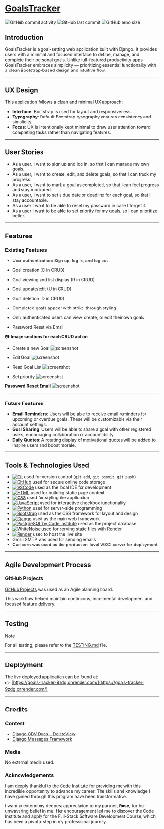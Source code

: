# [GoalsTracker](https://goals-tracker-9zdg.onrender.com/)

[![GitHub commit activity](https://img.shields.io/github/commit-activity/t/d0bledore/goals-tracker)](https://github.com/d0bledore/goals-tracker/commits/main)
[![GitHub last commit](https://img.shields.io/github/last-commit/d0bledore/goals-tracker)](https://github.com/d0bledore/goals-tracker/commits/main)
[![GitHub repo size](https://img.shields.io/github/repo-size/d0bledore/goals-tracker)](https://github.com/d0bledore/goals-tracker)

## Introduction

GoalsTracker is a goal-setting web application built with Django. It provides users with a minimal and focused interface to define, manage, and complete their personal goals. Unlike full-featured productivity apps, GoalsTracker embraces simplicity — prioritizing essential functionality with a clean Bootstrap-based design and intuitive flow.

---

## UX Design

This application follows a clean and minimal UX approach:

- **Interface**: Bootstrap is used for layout and responsiveness.
- **Typography**: Default Bootstrap typography ensures consistency and simplicity.
- **Focus**: UX is intentionally kept minimal to draw user attention toward completing tasks rather than navigating features.

---

## User Stories

- As a user, I want to sign up and log in, so that I can manage my own goals.
- As a user, I want to create, edit, and delete goals, so that I can track my progress.
- As a user, I want to mark a goal as completed, so that I can feel progress and stay motivated.
- As a user, I want to set a due date or deadline for each goal, so that I stay accountable.
- As a user I want to be able to reset my password in case I forget it.
- As a user I want to be able to set priority for my goals, so I can prioritize better.
---

## Features

### Existing Features

- User authentication: Sign up, log in, and log out

- Goal creation (C in CRUD)
- Goal viewing and list display (R in CRUD)
- Goal update/edit (U in CRUD)
- Goal deletion (D in CRUD)
- Completed goals appear with strike-through styling
- Only authenticated users can view, create, or edit their own goals
- Password Reset via Email

📷 **Image sections for each CRUD action**  

- Create a new Goal
![screenshot](documentation/features/create_goal.png)

- Edit Goal
![screenshot](documentation/features/Edit_goal.png)

- Read Goal List
![screenshot](documentation/features/goal_list.png)

- Set priority
![screenshot](documentation/features/priority.png)

**Password Reset Email**
![screenshot](documentation/email_password_reset.png)

---

### Future Features

- **Email Reminders**: Users will be able to receive email reminders for upcoming or overdue goals. These will be customizable via their account settings.
- **Goal Sharing**: Users will be able to share a goal with other registered users, encouraging collaboration or accountability.
- **Daily Quotes**: A rotating display of motivational quotes will be added to inspire users and boost morale.


---

## Tools & Technologies Used

- [![Git](https://img.shields.io/badge/Git-grey?logo=git&logoColor=F05032)](https://git-scm.com) used for version control (`git add`, `git commit`, `git push`)
- [![GitHub](https://img.shields.io/badge/GitHub-grey?logo=github&logoColor=181717)](https://github.com) used for secure online code storage
- [![VSCode](https://img.shields.io/badge/VSCode-grey?logo=visualstudiocode&logoColor=007ACC)](https://code.visualstudio.com) used as the local IDE for development
- [![HTML](https://img.shields.io/badge/HTML-grey?logo=html5&logoColor=E34F26)](https://en.wikipedia.org/wiki/HTML) used for building static page content
- [![CSS](https://img.shields.io/badge/CSS-grey?logo=css3&logoColor=1572B6)](https://en.wikipedia.org/wiki/CSS) used for styling the application
- [![JavaScript](https://img.shields.io/badge/JavaScript-grey?logo=javascript&logoColor=F7DF1E)](https://www.javascript.com) used for interactive checkbox functionality
- [![Python](https://img.shields.io/badge/Python-grey?logo=python&logoColor=3776AB)](https://www.python.org) used for server-side programming
- [![Bootstrap](https://img.shields.io/badge/Bootstrap-grey?logo=bootstrap&logoColor=7952B3)](https://getbootstrap.com) used as the CSS framework for layout and design
- [![Django](https://img.shields.io/badge/Django-grey?logo=django&logoColor=092E20)](https://www.djangoproject.com) used as the main web framework
- [![PostgreSQL by Code Institute](https://img.shields.io/badge/PostgreSQL_by_Code_Institute-grey?logo=okta&logoColor=F05223)](https://dbs.ci-dbs.net) used as the project database
- [![WhiteNoise](https://img.shields.io/badge/WhiteNoise-grey?logo=python&logoColor=FFFFFF)](https://whitenoise.readthedocs.io) used for serving static files with Render
- [![Render](https://img.shields.io/badge/Render-grey?logo=render&logoColor=000000)](https://www.render.com) used to host the live site
- Gmail SMTP was used for sending emails
- Gunicorn was used as the production-level WSGI server for deployment

---

## Agile Development Process

### GitHub Projects

[GitHub Projects](https://github.com/users/D0bledore/projects/6) was used as an Agile planning board. 

This workflow helped maintain continuous, incremental development and focused feature delivery.

---

## Testing

> [!NOTE]  
> For all testing, please refer to the [TESTING.md](TESTING.md) file.

---

## Deployment

The live deployed application can be found at:  
👉 [https://goals-tracker-9zdg.onrender.com/](https://goals-tracker-9zdg.onrender.com/)

---

## Credits

### Content

- [Django CBV Docs – DeleteView](https://docs.djangoproject.com/en/stable/ref/class-based-views/generic-editing/#django.views.generic.edit.DeleteView)
- [Django Messages Framework](https://docs.djangoproject.com/en/stable/ref/contrib/messages/)

### Media

No external media used.

### Acknowledgements

I am deeply thankful to the [Code Institute](https://codeinstitute.net) for providing me with this incredible opportunity to advance my career. The skills and knowledge I have gained through this program have been transformative.

I want to extend my deepest appreciation to my partner, **Rose**, for her unwavering belief in me. Her encouragement led me to discover the Code Institute and apply for the Full-Stack Software Development Course, which has been a pivotal step in my professional journey.
